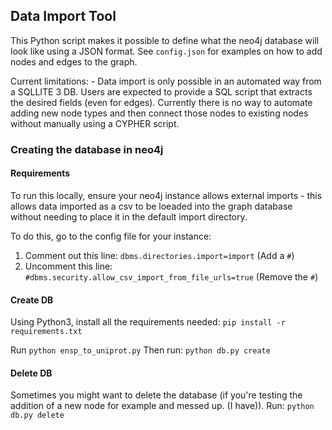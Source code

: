 ## Data Import Tool

This Python script makes it possible to define what the neo4j database will look like using a JSON format. See `config.json` for examples on how to add nodes and edges to the graph.

Current limitations:
    - Data import is only possible in an automated way from a SQLLITE 3 DB. Users are expected to provide a SQL script that extracts the desired fields (even for edges). Currently there is no way to automate adding new node types and then connect those nodes to existing nodes without manually using a CYPHER script.


### Creating the database in neo4j

#### Requirements
To run this locally, ensure your neo4j instance allows external imports - this allows data imported as a csv to be loeaded into the graph database without needing to place it in the default import directory. 

To do this, go to the config file for your instance:
1. Comment out this line: `dbms.directories.import=import` (Add a `#`)
2. Uncomment this line: `#dbms.security.allow_csv_import_from_file_urls=true` (Remove the `#`)

#### Create DB
Using Python3, install all the requirements needed: `pip install -r requirements.txt`

Run `python ensp_to_uniprot.py` 
Then run: `python db.py create`

#### Delete DB
Sometimes you might want to delete the database (if you're testing the addition of a new node for example and messed up. (I have)). Run: `python db.py delete`
